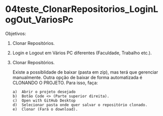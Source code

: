 # 04teste_ClonarRepositorios_LoginLogOut_VariosPc

Objetivos:
  
 1. Clonar Repositórios.

 2. Login e Logout em Vários PC diferentes (Faculdade, Trabalho etc.).

 1. Clonar Repositórios.
 
    Existe a possiblidade de baixar (pasta em zip), mas terá que gerenciar manualmente.
    Outra opção de baixar de forma automatizada é CLONANDO O PROJETO. Para isso, faça:
 
        a)	Abrir o projeto desejado
        b)	Botão Code <> (Parte superior direita).
        c)	Open with GitHub Desktop
        d)	Selecionar pasta onde quer salvar o repositório clonado.
        e)	Clonar (Fará o download).

